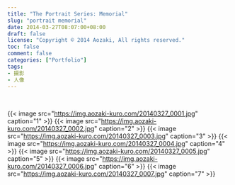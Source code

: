 ```yaml
---
title: "The Portrait Series: Memorial"
slug: "portrait memorial"
date: 2014-03-27T08:07:00+08:00
draft: false
license: "Copyright © 2014 Aozaki, All rights reserved."
toc: false
comment: false
categories: ["Portfolio"]
tags: 
- 摄影
- 人像
---
```


<br>

{{< image src="https://img.aozaki-kuro.com/20140327_0001.jpg" caption="1" >}}
{{< image src="https://img.aozaki-kuro.com/20140327_0002.jpg" caption="2" >}}
{{< image src="https://img.aozaki-kuro.com/20140327_0003.jpg" caption="3" >}}
{{< image src="https://img.aozaki-kuro.com/20140327_0004.jpg" caption="4" >}}
{{< image src="https://img.aozaki-kuro.com/20140327_0005.jpg" caption="5" >}}
{{< image src="https://img.aozaki-kuro.com/20140327_0006.jpg" caption="6" >}}
{{< image src="https://img.aozaki-kuro.com/20140327_0007.jpg" caption="7" >}}

<!--
    Nikon D800
    Nikon AF-S NIKKOR 28mm f/1.8G
    Nikon AF-S NIKKOR 85mm f/1.8G
-->
